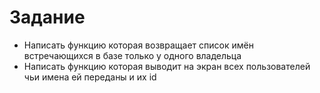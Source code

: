 # Задание
- Написать функцию которая возвращает список имён встречающихся в базе только у одного владельца
- Написать функцию которая выводит на экран всех пользователей чьи имена ей переданы и их id